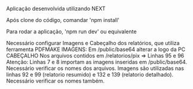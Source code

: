 Aplicação desenvolvida utilizando NEXT

Após clone do código, comandar 'npm install'

Para rodar a aplicação, 'npm run dev' ou equivalente

Necessário configurar Imagens e Cabeçalho dos relatórios, que utiliza ferramenta PDFMAKE
    IMAGENS:
        Em /public/base64 alterar a logo da PC
    CABEÇALHO
        Nos arquivos contidos em /relatorios/pix => Linhas 95 e 96
        Atenção: Linhas 7 e 8 importam as imagens inseridas em /public/base64. Necessário verificar os nomes dos arquivos. Imagens são utilizadas nas linhas 92 e 99 (relatorio resumido) e 132 e 139 (relatorio detalhado). Necessário verificar os nomes também.

